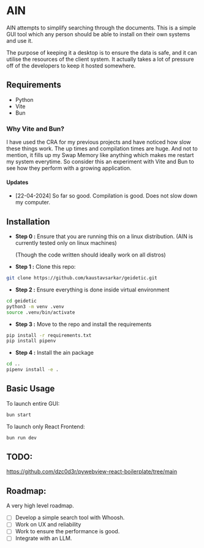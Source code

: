 # AIN

AIN attempts to simplify searching through the documents. This is a simple GUI tool which any person
should be able to install on their own systems and use it.

The purpose of keeping it a desktop is to ensure the data is safe, and it can utilise the resources of the
client system. It actually takes a lot of pressure off of the developers to keep it hosted somewhere.

## Requirements

- Python
- Vite
- Bun

### Why Vite and Bun?

I have used the CRA for my previous projects and have noticed how slow these things work. The up times and compilation times
are huge. And not to mention, it fills up my Swap Memory like anything which makes me restart my system everytime. So
consider this an experiment with Vite and Bun to see how they perform with a growing application.

#### Updates
- [22-04-2024] So far so good. Compilation is good. Does not slow down my computer.

## Installation

- **Step 0 :** Ensure that you are running this on a linux distribution. (AIN is currently tested only on linux machines)

  (Though the code written should ideally work on all distros)

- **Step 1 :** Clone this repo:

```bash
git clone https://github.com/kaustavsarkar/geidetic.git
```

- **Step 2 :** Ensure everything is done inside virtual environment

```bash
cd geidetic
python3 -m venv .venv
source .venv/bin/activate
```

- **Step 3 :** Move to the repo and install the requirements

```bash
pip install -r requirements.txt
pip install pipenv
```

- **Step 4 :** Install the ain package

```bash
cd ..
pipenv install -e .
```

## Basic Usage

To launch entire GUI:

```bash
bun start
```

To launch only React Frontend:

```bash
bun run dev
```

## TODO:

https://github.com/dzc0d3r/pywebview-react-boilerplate/tree/main

## Roadmap:

A very high level roadmap.

- [ ] Develop a simple search tool with Whoosh.
- [ ] Work on UX and reliability
- [ ] Work to ensure the performance is good.
- [ ] Integrate with an LLM.
